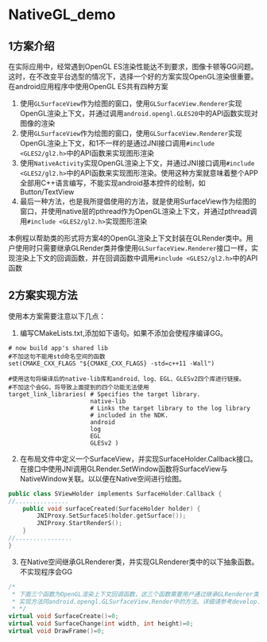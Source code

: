 # NativeGL_demo

## 1方案介绍
在实际应用中，经常遇到OpenGL ES渲染性能达不到要求，图像卡顿等GG问题。这时，在不改变平台选型的情况下，选择一个好的方案实现OpenGL渲染很重要。
在android应用程序中使用OpenGL ES共有四种方案
1. 使用`GLSurfaceView`作为绘图的窗口，使用`GLSurfaceView.Renderer`实现OpenGL渲染上下文，并通过调用`android.opengl.GLES20`中的API函数实现对图像的渲染
2. 使用`GLSurfaceView`作为绘图的窗口，使用`GLSurfaceView.Renderer`实现OpenGL渲染上下文，和1不一样的是通过JNI接口调用`#include <GLES2/gl2.h>`中的API函数来实现图形渲染
3. 使用`NativeActivity`实现OpenGL渲染上下文，并通过JNI接口调用`#include <GLES2/gl2.h>`中的API函数来实现图形渲染。使用这种方案就意味着整个APP全部用C++语言编写，不能实现android基本控件的绘制，如Button/TextView
4. 最后一种方法，也是我所提倡使用的方法，就是使用SurfaceView作为绘图的窗口，并使用native层的pthread作为OpenGL渲染上下文，并通过pthread调用`#include <GLES2/gl2.h>`实现图形渲染

本例程以帮助类的形式将方案4的OpenGL渲染上下文封装在GLRender类中。用户使用时只需要继承GLRender类并像使用`GLSurfaceView.Renderer`接口一样，实现渲染上下文的回调函数，并在回调函数中调用`#include <GLES2/gl2.h>`中的API函数

## 2方案实现方法

使用本方案需要注意以下几点：
1. 编写CMakeLists.txt,添加如下语句。如果不添加会使程序编译GG。
```
# now build app's shared lib
#不加这句不能用std命名空间的函数
set(CMAKE_CXX_FLAGS "${CMAKE_CXX_FLAGS} -std=c++11 -Wall")

#使用这句将编译后的native-lib库和android、log、EGL、GLESv2四个库进行链接。
#不加这个会GG，将导致上面提到的四个功能无法使用
target_link_libraries( # Specifies the target library.
                       native-lib
                       # Links the target library to the log library
                       # included in the NDK.
                       android
                       log
                       EGL
                       GLESv2 )
```
2. 在布局文件中定义一个SurfaceView，并实现SurfaceHolder.Callback接口。在接口中使用JNI调用GLRender.SetWindow函数将SurfaceView与NativeWindow关联。以以便在Native空间进行绘图。
``` c++
public class SViewHolder implements SurfaceHolder.Callback {
//...............
    public void surfaceCreated(SurfaceHolder holder) {
        JNIProxy.SetSurfaceS(holder.getSurface());
        JNIProxy.StartRenderS();
    }
//................
}
```
3. 在Native空间继承GLRenderer类，并实现GLRenderer类中的以下抽象函数。不实现程序会GG
``` c++
/*
 * 下面三个函数为OpenGL渲染上下文回调函数，这三个函数需要用户通过继承GLRenderer类的方法来实现
 * 实现方法同android.opengl.GLSurfaceView.Render中的方法。详细请参考develop.google
 * */
virtual void SurfaceCreate()=0;
virtual void SurfaceChange(int width, int height)=0;
virtual void DrawFrame()=0;
```
